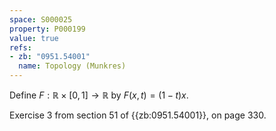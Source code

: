 ```yaml
---
space: S000025
property: P000199
value: true
refs:
- zb: "0951.54001"
  name: Topology (Munkres)
---
```


Define $F : \mathbb{R} \times [0, 1] \to \mathbb{R}$ by $F(x, t) = (1 - t) x$.

Exercise 3 from section 51 of {{zb:0951.54001}}, on page 330.